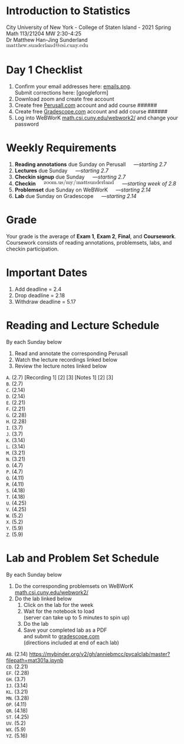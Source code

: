 # Introduction to Statistics
City University of New York - College of Staten Island - 2021 Spring  
Math 113/21204 MW 2:30-4:25  
Dr Matthew Han-Jing Sunderland  
![other](../other2.png)

# Day 1 Checklist
1. Confirm your email addresses here: [emails.png](./emails.png).  
   Submit corrections here: [googleform]
1. Download zoom and create free account
1. Create free [Perusall.com](https://www.perusall.com) account and add course ######
1. Create free [Gradescope.com](https://www.gradescope.com) account and add course ######
1. Log into WeBWorK [math.csi.cuny.edu/webwork2/](https://www.math.csi.cuny.edu/webwork2/Math113_21204_Sunderland_S21/) and change your password

# Weekly Requirements
1. **Reading annotations** due Sunday on Perusall &emsp; —_starting 2.7_
1. **Lectures** due Sunday &emsp; —_starting 2.7_
1. **Checkin signup** due Sunday &emsp; —_starting 2.7_
1. **Checkin** &emsp; ![other](../other.png) &emsp; —_starting week of 2.8_
1. **Problemset** due Sunday on WeBWorK &emsp; —_starting 2.14_
1. **Lab** due Sunday on Gradescope &emsp; —_starting 2.14_

# Grade
Your grade is the average of **Exam 1**, **Exam 2**, **Final**, and **Coursework**.  
Coursework consists of reading annotations, problemsets, labs, and checkin participation.

# Important Dates
1. Add deadline = 2.4
1. Drop deadline = 2.18
1. Withdraw deadline = 5.17

# Reading and Lecture Schedule
By each Sunday below
1. Read and annotate the corresponding Perusall
1. Watch the lecture recordings linked below
1. Review the lecture notes linked below

`A`. (2.7) [Recording 1] [2] [3] [Notes 1] [2] [3]  
`B`. (2.7)  
`C`. (2.14)  
`D`. (2.14)  
`E`. (2.21)  
`F`. (2.21)  
`G`. (2.28)  
`H`. (2.28)  
`I`. (3.7)  
`J`. (3.7)  
`K`. (3.14)  
`L`. (3.14)  
`M`. (3.21)  
`N`. (3.21)  
`O`. (4.7)  
`P`. (4.7)  
`Q`. (4.11)  
`R`. (4.11)  
`S`. (4.18)  
`T`. (4.18)  
`U`. (4.25)  
`V`. (4.25)  
`W`. (5.2)  
`X`. (5.2)  
`Y`. (5.9)  
`Z`. (5.9)  

# Lab and Problem Set Schedule
By each Sunday below
1. Do the corresponding problemsets on WeBWorK [math.csi.cuny.edu/webwork2/](https://www.math.csi.cuny.edu/webwork2/)
1. Do the lab linked below
    1. Click on the lab for the week
    1. Wait for the notebook to load  
    (server can take up to 5 minutes to spin up)
    1. Do the lab
    1. Save your completed lab as a PDF  
    and submit to [gradescope.com](https://www.gradescope.com)  
    (directions included at end of each lab)

`AB`. (2.14) https://mybinder.org/v2/gh/anniebmcc/pycalclab/master?filepath=mat301a.ipynb  
`CD`. (2.21)  
`EF`. (2.28)  
`GH`. (3.7)  
`IJ`. (3.14)  
`KL`. (3.21)  
`MN`. (3.28)  
`OP`. (4.11)  
`QR`. (4.18)  
`ST`. (4.25)  
`UV`. (5.2)  
`WX`. (5.9)  
`YZ`. (5.16)  
